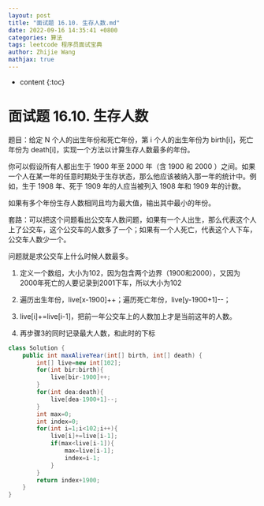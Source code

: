 ```yaml
---
layout: post
title: "面试题 16.10. 生存人数.md"
date: 2022-09-16 14:35:41 +0800
categories: 算法
tags: leetcode 程序员面试宝典
author: Zhijie Wang
mathjax: true
---
```



* content
{:toc}














# 面试题 16.10. 生存人数

题目：给定 N 个人的出生年份和死亡年份，第 i 个人的出生年份为 birth[i]，死亡年份为 death[i]，实现一个方法以计算生存人数最多的年份。

你可以假设所有人都出生于 1900 年至 2000 年（含 1900 和 2000 ）之间。如果一个人在某一年的任意时期处于生存状态，那么他应该被纳入那一年的统计中。例如，生于 1908 年、死于 1909 年的人应当被列入 1908 年和 1909 年的计数。

如果有多个年份生存人数相同且均为最大值，输出其中最小的年份。

套路：可以把这个问题看出公交车人数问题，如果有一个人出生，那么代表这个人上了公交车，这个公交车的人数多了一个；如果有一个人死亡，代表这个人下车，公交车人数少一个。

问题就是求公交车上什么时候人数最多。

1. 定义一个数组，大小为102，因为包含两个边界（1900和2000），又因为2000年死亡的人要记录到2001下车，所以大小为102

2. 遍历出生年份，live[x-1900]++；遍历死亡年份，live[y-1900+1]--；

3. live[i]+=live[i-1]，把前一年公交车上的人数加上才是当前这年的人数。

4. 再步骤3的同时记录最大人数，和此时的下标

```java
class Solution {
    public int maxAliveYear(int[] birth, int[] death) {
        int[] live=new int[102];
        for(int bir:birth){
            live[bir-1900]++;
        }
        for(int dea:death){
            live[dea-1900+1]--;
        }
        int max=0;
        int index=0;
        for(int i=1;i<102;i++){
            live[i]+=live[i-1];
            if(max<live[i-1]){
                max=live[i-1];
                index=i-1;
            }
        }
        return index+1900;
    }
}
```

